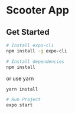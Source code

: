 # Scooter App


## Get Started


```bash
# Install expo-cli
npm install -g expo-cli
```

```bash
# Install dependencies
npm install
```
or use yarn 


```bash
yarn install
```

```bash
# Run Project
expo start
```